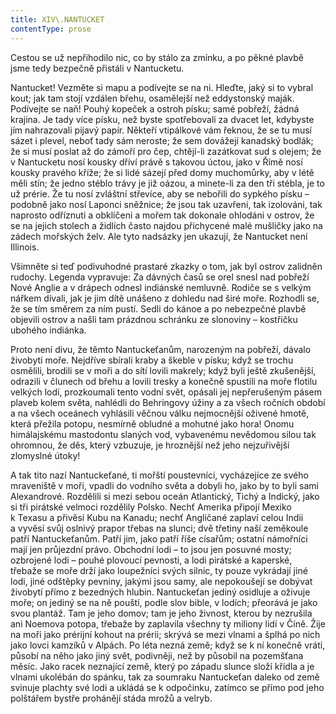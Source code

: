 ```yaml
---
title: XIV\.NANTUCKET
contentType: prose
---
```


Cestou se už nepřihodilo nic, co by stálo za zmínku, a po pěkné plavbě jsme tedy bezpečně přistáli v Nantucketu.

Nantucket! Vezměte si mapu a podívejte se na ni. Hleďte, jaký si to vybral kout; jak tam stojí vzdálen břehu, osamělejší než eddystonský maják. Podívejte se naň! Pouhý kopeček a ostroh písku; samé pobřeží, žádná krajina. Je tady více písku, než byste spotřebovali za dvacet let, kdybyste jím nahrazovali pijavý papír. Někteří vtipálkové vám řeknou, že se tu musí sázet i plevel, neboť tady sám neroste; že sem dovážejí kanadský bodlák; že si musí poslat až do zámoří pro čep, chtějí-li zazátkovat sud s olejem; že v Nantucketu nosí kousky dříví právě s takovou úctou, jako v Římě nosí kousky pravého kříže; že si lidé sázejí před domy muchomůrky, aby v létě měli stín; že jedno stéblo trávy je již oázou, a minete-li za den tři stébla, je to už prérie. Že tu nosí zvláštní střevíce, aby se nebořili do sypkého písku – podobně jako nosí Laponci sněžnice; že jsou tak uzavřeni, tak izolováni, tak naprosto odříznuti a obklíčeni a mořem tak dokonale ohlodáni v ostrov, že se na jejich stolech a židlích často najdou přichycené malé mušličky jako na zádech mořských želv. Ale tyto nadsázky jen ukazují, že Nantucket není Illinois.

Všimněte si teď podivuhodné prastaré zkazky o tom, jak byl ostrov zalidněn rudochy. Legenda vypravuje: Za dávných časů se orel snesl nad pobřeží Nové Anglie a v drápech odnesl indiánské nemluvně. Rodiče se s velkým nářkem dívali, jak je jim dítě unášeno z dohledu nad širé moře. Rozhodli se, že se tím směrem za ním pustí. Sedli do kánoe a po nebezpečné plavbě objevili ostrov a našli tam prázdnou schránku ze slonoviny – kostřičku ubohého indiánka.

Proto není divu, že těmto Nantuckeťanům, narozeným na pobřeží, dávalo živobytí moře. Nejdříve sbírali kraby a škeble v písku; když se trochu osmělili, brodili se v moři a do sítí lovili makrely; když byli ještě zkušenější, odrazili v člunech od břehu a lovili tresky a konečně spustili na moře flotilu velkých lodí, prozkoumali tento vodní svět, opásali jej nepřerušeným pásem plaveb kolem světa, nahlédli do Behringovy úžiny a za všech ročních období a na všech oceánech vyhlásili věčnou válku nejmocnější oživené hmotě, která přežila potopu, nesmírně obludné a mohutné jako hora! Onomu himálajskému mastodontu slaných vod, vybavenému nevědomou silou tak ohromnou, že děs, který vzbuzuje, je hroznější než jeho nejzuřivější zlomyslné útoky!

A tak tito nazí Nantuckeťané, ti mořští poustevníci, vycházejíce ze svého mraveniště v moři, vpadli do vodního světa a dobyli ho, jako by to byli sami Alexandrové. Rozdělili si mezi sebou oceán Atlantický, Tichý a Indický, jako si tři pirátské velmoci rozdělily Polsko. Nechť Amerika připojí Mexiko k Texasu a přivěsí Kubu na Kanadu; nechť Angličané zaplaví celou Indii a vyvěsí svůj oslnivý prapor třebas na slunci; dvě třetiny naší zeměkoule patří Nantuckeťanům. Patří jim, jako patří říše císařům; ostatní námořníci mají jen průjezdní právo. Obchodní lodi – to jsou jen posuvné mosty; ozbrojené lodi – pouhé plovoucí pevnosti, a lodi pirátské a kaperské, třebaže se moře drží jako loupežníci svých silnic, ty pouze vykrádají jiné lodi, jiné odštěpky pevniny, jakými jsou samy, ale nepokoušejí se dobývat živobytí přímo z bezedných hlubin. Nantuckeťan jediný osidluje a oživuje moře; on jediný se na ně pouští, podle slov bible, v lodích; přeorává je jako svou plantáž. Tam je jeho domov; tam je jeho živnost, kterou by nezrušila ani Noemova potopa, třebaže by zaplavila všechny ty miliony lidí v Číně. Žije na moři jako prérijní kohout na prérii; skrývá se mezi vlnami a šplhá po nich jako lovci kamzíků v Alpách. Po léta nezná země; když se k ní konečně vrátí, působí na něho jako jiný svět, podivněji, než by působil na pozemšťana měsíc. Jako racek neznající země, který po západu slunce složí křídla a je vlnami ukolébán do spánku, tak za soumraku Nantuckeťan daleko od země svinuje plachty své lodi a ukládá se k odpočinku, zatímco se přímo pod jeho polštářem bystře prohánějí stáda mrožů a velryb.
